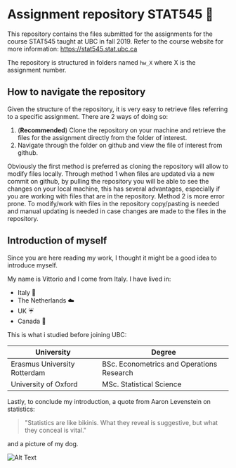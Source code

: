 # Assignment repository STAT545 :book:

This repository contains the files submitted for the assignments for the course STAT545 taught at UBC in fall 2019. Refer to the course website for more information: https://stat545.stat.ubc.ca

The repository is structured in folders named `hw_X` where X is the assignment number.

## How to navigate the repository

Given the structure of the repository, it is very easy to retrieve files referring to a specific assignment. There are 2 ways of doing so:
1. (**Recommended**) Clone the repository on your machine and retrieve the files for the assignment directly from the folder of interest.
2. Navigate through the folder on github and view the file of interest from github.

Obviously the first method is preferred as cloning the repository will allow to modify files locally. Through method 1 when files are updated via a new commit on github, by pulling the repository you will be able to see the changes on your local machine, this has several advantages, especially if you are working with files that are in the repository. Method 2 is more error prone. To modify/work with files in the repository copy/pasting is needed and manual updating is needed in case changes are made to the files in the repository.

## Introduction of myself

Since you are here reading my work, I thought it might be a good idea to introduce myself.

My name is Vittorio and I come from Italy. I have lived in:
* Italy :pizza:
* The Netherlands :cloud:
* UK :umbrella:
* Canada :deciduous_tree:

This is what i studied before joining UBC:

University | Degree
------------ | -------------
Erasmus University Rotterdam | BSc. Econometrics and Operations Research
University of Oxford | MSc. Statistical Science

Lastly, to conclude my introduction, a quote from Aaron Levenstein on statistics:
> "Statistics are like bikinis. What they reveal is suggestive, but what they conceal is vital."

and a picture of my dog.

![Alt Text](https://scontent.fyvr4-1.fna.fbcdn.net/v/t1.15752-9/70219495_378464409753583_6851404441296306176_n.jpg?_nc_cat=100&_nc_oc=AQlddZVgw2poVCjZlM1tYPap-aHRcTLBKkLtgfgmusFfweXEdGld2exv3N7Z6GIoKUA&_nc_ht=scontent.fyvr4-1.fna&oh=88fc4c865f998630dee97ce4babf6fa7&oe=5E04213F)
